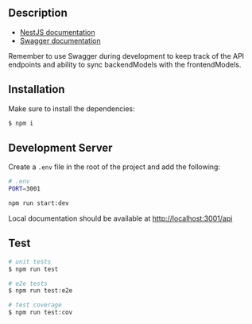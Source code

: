 ## Description

- [NestJS documentation](https://docs.nestjs.com)
- [Swagger documentation](https://swagger.io/)

Remember to use Swagger during development to keep track of the API endpoints and ability to sync backendModels with the frontendModels.

## Installation

Make sure to install the dependencies:

```bash
$ npm i
```

## Development Server

Create a `.env` file in the root of the project and add the following:

```bash
# .env
PORT=3001
```

```bash
npm run start:dev
```

Local documentation should be available at [http://localhost:3001/api](http://localhost:3001/api)

## Test

```bash
# unit tests
$ npm run test

# e2e tests
$ npm run test:e2e

# test coverage
$ npm run test:cov
```
